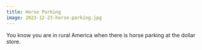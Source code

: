```yaml
---
title: Horse Parking
image: 2023-12-23-horse-parking.jpg
---
```


You know you are in rural America when there is horse parking at the dollar
store.

<!--more-->

